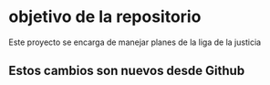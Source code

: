 # objetivo de la repositorio

Este proyecto se encarga de manejar planes de la liga de la justicia

## Estos cambios son nuevos desde Github


